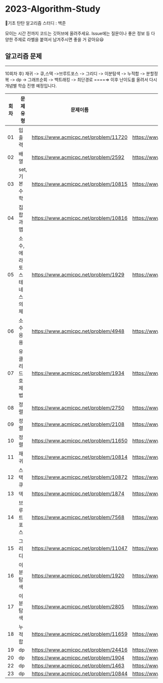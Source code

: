 # 2023-Algorithm-Study

🐣기초 탄탄 알고리즘 스터디 : 백준

모이는 시간 전까지 코드는 깃허브에 올려주세요.
Issue에는 질문이나 좋은 정보 등 다양한 주제로 라벨을 붙여서 남겨주시면 좋을 거 같아요😃

## 알고리즘 문제

---

10회차 후)  재귀 -> 큐,스택 ->브루트포스 -> 그리디 -> 이분탐색 -> 누적합 -> 분할정복 -> dp -> 그래프순회 -> 백트래킹 -> 최단경로 ====⇒   이후 난이도를 올려서 다시 개념별 학습 진행 예정입니다.

| 회차 | 문제유형 | 문제이름 | 문제이름 | 문제이름 | 문제이름 |
| --- | --- | --- | --- | --- | --- |
| 01 | 입출력 | https://www.acmicpc.net/problem/11720 | https://www.acmicpc.net/problem/9498 | https://www.acmicpc.net/problem/11655  | https://www.acmicpc.net/problem/1316  |
| 02 | 배열 | https://www.acmicpc.net/problem/2592  | https://www.acmicpc.net/problem/1924  | https://www.acmicpc.net/problem/2846  |  |
| 03 | set, 기본수학 | https://www.acmicpc.net/problem/10815 | https://www.acmicpc.net/problem/1193 | https://www.acmicpc.net/problem/10250 | https://www.acmicpc.net/problem/2839 |
| 04 | 집합과 맵 | https://www.acmicpc.net/problem/10816   |  https://www.acmicpc.net/problem/14425 | https://www.acmicpc.net/problem/1764 | https://www.acmicpc.net/problem/11478 |
| 05 | 소수, 에라토스테네스의 체 | https://www.acmicpc.net/problem/1929 | https://www.acmicpc.net/problem/2581 | https://www.acmicpc.net/problem/2960  | https://www.acmicpc.net/problem/4134  |
| 06 | 소수 응용 | https://www.acmicpc.net/problem/4948 | https://www.acmicpc.net/problem/9020 |  |  |
| 07 | 유클리드 호제법 | https://www.acmicpc.net/problem/1934  | https://www.acmicpc.net/problem/3036   | https://www.acmicpc.net/problem/9613  |  |
| 08 | 정렬 | https://www.acmicpc.net/problem/2750  |  https://www.acmicpc.net/problem/2587    | https://www.acmicpc.net/problem/25305   |  |
| 09 | 정렬 |  https://www.acmicpc.net/problem/2108 | https://www.acmicpc.net/problem/1181  | https://www.acmicpc.net/problem/1427 |  |
| 10 | 정렬 | https://www.acmicpc.net/problem/11650  | https://www.acmicpc.net/problem/11651   |  |  |
| 11 | 재귀 | https://www.acmicpc.net/problem/10814 | https://www.acmicpc.net/problem/18870 |  |  |
| 12 | 스택 큐 | https://www.acmicpc.net/problem/10872   | https://www.acmicpc.net/problem/10870 | https://www.acmicpc.net/problem/17478 |  |
| 13 | 덱 | https://www.acmicpc.net/problem/1874 | https://www.acmicpc.net/problem/1021 | https://www.acmicpc.net/problem/5430  |  |
| 14 | 브루트포스 | https://www.acmicpc.net/problem/7568 | https://www.acmicpc.net/problem/1436  | https://www.acmicpc.net/problem/3085 | https://www.acmicpc.net/problem/1254 |
| 15 | 그리디 | https://www.acmicpc.net/problem/11047 | https://www.acmicpc.net/problem/11399   | https://www.acmicpc.net/problem/1931 |  |
| 16 | 이분탐색 | https://www.acmicpc.net/problem/1920  | https://www.acmicpc.net/problem/1654 |  |  |
| 17 | 이분탐색 | https://www.acmicpc.net/problem/2805 | https://www.acmicpc.net/problem/2110 |  |  |
| 18 | 누적합 | https://www.acmicpc.net/problem/11659  | https://www.acmicpc.net/problem/2559  |  https://www.acmicpc.net/problem/11660 |  |
| 19 | dp | https://www.acmicpc.net/problem/24416 | https://www.acmicpc.net/problem/9461 |  |  |
| 20 | dp | https://www.acmicpc.net/problem/1904  | https://www.acmicpc.net/problem/1912 |  |  |
| 22 | dp | https://www.acmicpc.net/problem/1463 | https://www.acmicpc.net/problem/1149   |  |  |
| 23 | dp | https://www.acmicpc.net/problem/10844 |  https://www.acmicpc.net/problem/9251 |  |  |
